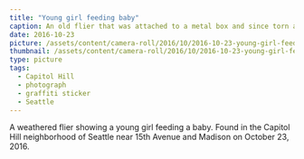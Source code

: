 ```yaml
---
title: "Young girl feeding baby"
caption: An old flier that was attached to a metal box and since torn and weathered heavily. The flier shows a young girl feeding a baby with a milk bottle. She is sitting on the ground with the baby in her lap. The picture implies poverty but the paper is so worn that no identification of the author or publisher is possible.
date: 2016-10-23
picture: /assets/content/camera-roll/2016/10/2016-10-23-young-girl-feeding-baby/2016-10-23-young-girl-feeding-baby.jpg
thumbnail: /assets/content/camera-roll/2016/10/2016-10-23-young-girl-feeding-baby/2016-10-23-young-girl-feeding-baby-thumbnail.jpg
type: picture
tags:
  - Capitol Hill
  - photograph
  - graffiti sticker
  - Seattle
---
```


A weathered flier showing a young girl feeding a baby. Found in the Capitol Hill neighborhood of Seattle near 15th Avenue and Madison on October 23, 2016.